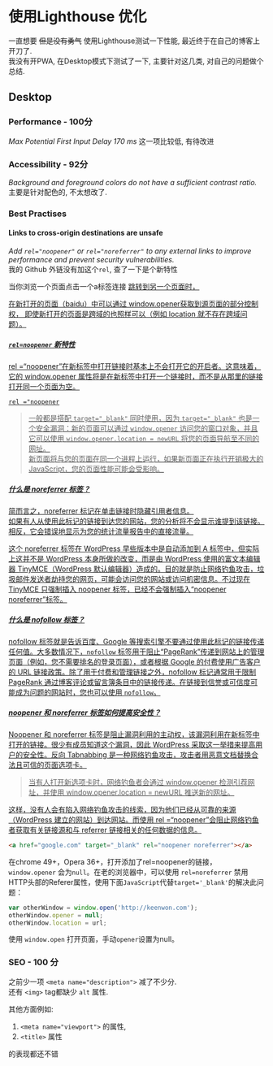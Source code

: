 # 使用Lighthouse 优化

一直想要 ~~但是没有勇气~~ 使用Lighthouse测试一下性能, 最近终于在自己的博客上开刀了.  
我没有开PWA, 在Desktop模式下测试了一下, 主要针对这几类, 对自己的问题做个总结.  

## Desktop

### Performance - 100分

_Max Potential First Input Delay 170 ms_ 这一项比较低, 有待改进

### Accessibility - 92分

_Background and foreground colors do not have a sufficient contrast ratio._
主要是针对配色的, 不太想改了.  

### Best Practises

#### Links to cross-origin destinations are unsafe

_Add `rel="noopener"` or `rel="noreferrer"` to any external links to improve performance and prevent security vulnerabilities._  
我的 Github 外链没有加这个`rel`, 查了一下是个新特性

当你浏览一个页面点击一个a标签连接 <a href="www.baidu.com" target="_blank"> 跳转到另一个页面时，

在新打开的页面（baidu）中可以通过 window.opener获取到源页面的部分控制权， 即使新打开的页面是跨域的也照样可以（例如 location 就不存在跨域问题）。  

##### `rel=noopener` 新特性


rel =“noopener”在新标签中打开链接时基本上不会打开它的开启者。这意味着，它的 window.opener 属性将是在新标签中打开一个链接时，而不是从那里的链接打开同一个页面为空。

`rel ="noopener` 
> 一般都是搭配 `target="_blank"` 同时使用，因为 `target="_blank"` 也是一个安全漏洞：新的页面可以通过 `window.opener` 访问您的窗口对象，并且它可以使用 `window.opener.location = newURL` 将您的页面导航至不同的网址。  
> 新页面将与您的页面在同一个进程上运行，如果新页面正在执行开销极大的 JavaScript，您的页面性能可能会受影响。

##### 什么是 noreferrer 标签？

简而言之，noreferrer 标记在单击链接时隐藏引用者信息。  
如果有人从使用此标记的链接到达您的网站，您的分析将不会显示谁提到该链接。  
相反，它会错误地显示为您的统计流量报告中的直接流量。

这个 noreferrer 标签在 WordPress 早些版本中是自动添加到 A 标签中，但实际上这并不是 WordPress 本身所做的改变，而是由 WordPress 使用的富文本编辑器 TinyMCE（WordPress 默认编辑器）造成的。目的就是防止网络钓鱼攻击，垃圾邮件发送者劫持您的网页，可能会访问您的网站或访问机密信息。不过现在 TinyMCE 只强制插入 noopener 标签，已经不会强制插入“noopener noreferrer”标签。


##### 什么是 nofollow 标签？

nofollow 标签就是告诉百度、Google 等搜索引擎不要通过使用此标记的链接传递任何值。大多数情况下，`nofollow`  标签用于阻止“PageRank”传递到网站上的管理页面（例如，您不需要排名的登录页面），或者根据 Google 的付费使用广告客户的 URL 链接政策。除了用于付费和管理链接之外，nofollow 标记通常用于限制 PageRank 通过博客评论或留言簿条目中的链接传递。在链接到信誉或可信度可能成为问题的网站时，您也可以使用 `nofollow`。


##### noopener 和 noreferrer 标签如何提高安全性？

Noopener 和 noreferrer 标签是阻止漏洞利用的主动权，该漏洞利用在新标签中打开的链接。很少有成员知道这个漏洞，因此 WordPress 采取这一举措来提高用户的安全性。反向 Tabnabbing 是一种网络钓鱼攻击，攻击者用恶意文档替换合法且可信的页面选项卡。

> 当有人打开新选项卡时，网络钓鱼者会通过 window.opener 检测引荐网址，并使用 window.opener.location = newURL 推送新的网址。

这样，没有人会有陷入网络钓鱼攻击的线索，因为他们已经从可靠的来源（WordPress 建立的网站）到达网站。而使用 rel =“noopener”会阻止网络钓鱼者获取有关链接源和与 referrer 链接相关的任何数据的信息。



```html
<a href="google.com" target="_blank" rel="noopener noreferrer"></a>
```

在chrome 49+，Opera 36+，打开添加了rel=noopener的链接， `window.opener` 会为`null`。在老的浏览器中，可以使用 `rel=noreferrer` 禁用HTTP头部的Referer属性，使用下面`JavaScript`代替`target='_blank'`的解决此问题：

```javascript
var otherWindow = window.open('http://keenwon.com');
otherWindow.opener = null;
otherWindow.location = url;
```

使用 `window.open` 打开页面，手动`opener`设置为null。

### SEO - 100 分

之前少一项 `<meta name="description">` 减了不少分.  
还有 `<img>` tag都缺少 `alt` 属性.

其他方面例如:
1. ` <meta name="viewport"> ` 的属性,
2. ` <title> ` 属性

的表现都还不错
